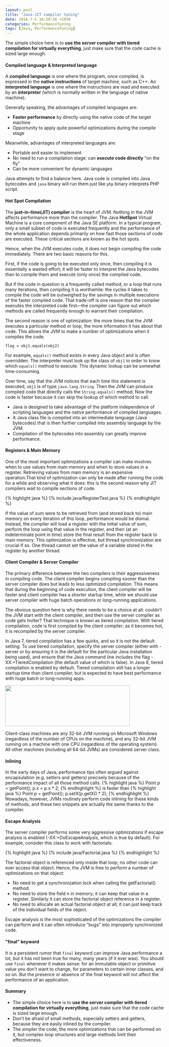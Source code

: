 ```yaml
--- 
layout: post
title: "Java-JIT compiler tuning" 
date: 2016-7-5 18:50:56 +1030 
categories: PerformanceTuning
tags: [Java, PerformanceTuning] 
---
```

The simple choice here is to **use the server compiler with tiered compilation for virtually everything**, just make sure that the code cache is sized large enough.
<!--summary break-->

#### Compiled language & Interpreted language
A **compiled language** is one where the program, once compiled, is expressed in the **native instructions** of target machine, such as C++. An **interpreted language** is one where the instructions are read and executed by an **interpreter** (which is normally written in the language of native machine). 

Generally speaking, the advantages of compiled languages are:

* **Faster performance** by directly using the native code of the target machine
* Opportunity to apply quite powerful optimizations during the compile stage
 
Meanwhile, advantages of interpreted languages are:
  
* Portable and easier to implement
* No need to run a compilation stage: can **execute code directly** "on the fly"
* Can be more convenient for dynamic languages
 
Java attempts to find a balance here. Java code is compiled into Java bytecodes and `java` binary will run them just like `php` binary interprets PHP script. 

 
#### Hot Spot Compilation
The **just-in-time(JIT) compiler** is the heart of JVM. Nothing in the JVM affects performance more than the compiler. The Java **HotSpot** Virtual Machine is a core component of the Java SE platform. In a typical program, only a small subset of code is executed frequently and the performance of the whole application depends primarily on how fast those sections of code are executed. These critical sections are known as the hot spots.

Hence, when the JVM executes code, it does not begin compiling the code immediately. There are two basic reasons for this. 

First, if the code is going to be executed only once, then compiling it is essentially a wasted effort; it will be faster to interpret the Java bytecodes than to compile them and execute (only once) the compiled code.

But if the code in question is a frequently called method, or a loop that runs many iterations, then compiling it is worthwhile: the cycles it takes to compile the code will be outweighed by the savings in multiple executions of the faster compiled code. That trade-off is one reason that the compiler executes the interpreted code first—the compiler can figure out which methods are called frequently enough to warrant their compilation.

The second reason is one of optimization: the more times that the JVM executes a particular method or loop, the more information it has about that code. This allows the JVM to make a number of optimizations when it compiles the code.

`flag = obj1.equals(obj2)` 

For example, `equals()` method exists in every Java object and is often overridden. The interpreter must look up the class of `obj1` in order to know which `equals()` method to execute. This dynamic lookup can be somewhat time-consuming.

Over time, say that the JVM notices that each time this statement is executed, `obj1` is of type `java.lang.String`. Then the JVM can produce compiled code that directly calls the `String.equals()` method. Now the code is faster because it can skip the lookup of which method to call.

* Java is designed to take advantage of the platform independence of scripting languages and the native performance of compiled languages.
* A Java class file is compiled into an intermediate language (Java bytecodes) that is then further compiled into assembly language by the JVM.
* Compilation of the bytecodes into assembly can greatly improve performance.

#### Registers & Main Memory
One of the most important optimizations a compiler can make involves when to use values from main memory and when to store values in a register. Retrieving values from main memory is an expensive operation.That kind of optimization can only be made after running the code for a while and observing what it does: this is the second reason why JIT compilers wait to compile sections of code.

{% highlight java %}
{% include java/RegisterTest.java %}
{% endhighlight %}

If the value of sum were to be retrieved from (and stored back to) main memory on every iteration of this loop, performance would be dismal. Instead, the compiler will load a register with the initial value of sum, perform the loop using that value in the register, and then (at an indeterminate point in time) store the final result from the register back to main memory.
This optimization is effective, but thread synchronization are crucial if so. One thread cannot set the value of a variable stored in the register by another thread.

#### Client Compiler & Server Compiler
The primary difference between the two compilers is their aggressiveness in compiling code. The client compiler begins compiling sooner than the server compiler does but leads to less optimized compilation. This means that during the beginning of code execution, the client compiler will be faster and client compiler has a shorter startup time, while we should use server compiler with huge batch operations or long-running applications. 

The obvious question here is why there needs to be a choice at all: couldn’t the JVM start with the client compiler, and then use the server compiler as code gets hotter? That technique is known as tiered compilation. With tiered compilation, code is first compiled by the client compiler; as it becomes hot, it is recompiled by the server compiler.

In Java 7, tiered compilation has a few quirks, and so it is not the default setting. To use tiered compilation, specify the server compiler (either with -server or by ensuring it is the default for the particular Java installation being used), and ensure that the Java command line includes the flag -XX:+TieredCompilation (the default value of which is false). In Java 8, tiered compilation is enabled by default. Tiered compilation still has a longer startup time than client compiler, but is expected to have best performance with huge batch or long-running apps.

<img src="https://cmudream.files.wordpress.com/2016/07/throughput_of_server_applications.png" width="396" height="130" />

Client-class machines are any 32-bit JVM running on Microsoft Windows (regardless of the number of CPUs on the machine), and any 32-bit JVM running on a machine with one CPU (regardless of the operating system). All other machines (including all 64-bit JVMs) are considered server class.

#### Inlining
In the early days of Java, performance tips often argued against encapsulation (e.g. setters and getters) precisely because of the performance impact of all those method calls.
{% highlight java %}
Point p = getPoint();
p.x = p.x * 2;
{% endhighlight %}
is faster than
{% highlight java %}
Point p = getPoint();
p.setX(p.getX() * 2);
{% endhighlight %}
Nowadays, however, JVMs routinely perform code inlining for these kinds of methods, and these two snippets are actually the same thanks to the compiler.

#### Escape Analysis
The server compiler performs some very aggressive optimizations if escape analysis is enabled (-XX:+DoEscapeAnalysis, which is true by default). For example, consider this class to work with factorials:

{% highlight java %}
{% include java/Factorial.java %}
{% endhighlight %}

The factorial object is referenced only inside that loop; no other code can ever access that object. Hence, the JVM is free to perform a number of optimizations on that object:

* No need to get a synchronization lock when calling the getFactorial() method.
* No need to store the field n in memory; it can keep that value in a register. Similarly
it can store the factorial object reference in a register.
* No need to allocate an actual factorial object at all; it can just keep track of the individual fields of the object.

Escape analysis is the most sophisticated of the optimizations the compiler can perform and it can often introduce “bugs” into improperly synchronized code.

#### "final" keyword

It is a persistent rumor that `final` keyword can improve Java performance a lot, but it has not been true for many, many years (if it ever was). You should use `final` whenever it makes sense: for an immutable object or primitive value you don’t want to change, for parameters to certain inner classes, and so on. But the presence or absence of the final keyword will not affect the performance of an application.

#### Summary

* The simple choice here is to **use the server compiler with tiered compilation for virtually everything**, just make sure that the code cache is sized large enough.
* Don't be afraid of small methods, especially setters and getters, because they are easily inlined by the compiler.
* The simpler the code, the more optimizations that can be performed on it, but complex loop structures and large methods limit their effectiveness.



